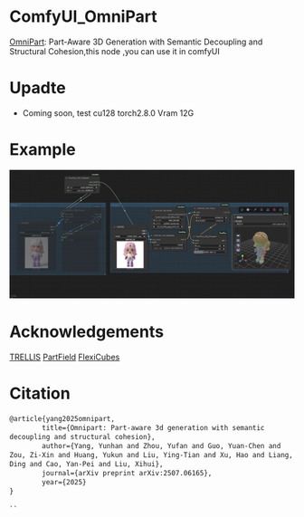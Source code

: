 # ComfyUI_OmniPart
[OmniPart](https://github.com/HKU-MMLab/OmniPart): Part-Aware 3D Generation with Semantic Decoupling and Structural Cohesion,this node ,you can use it in comfyUI

# Upadte
* Coming soon, test  cu128 torch2.8.0 Vram 12G

# Example
![](https://github.com/smthemex/ComfyUI_OmniPart/blob/main/example_workflows/example.png)

# Acknowledgements
[TRELLIS](https://github.com/microsoft/TRELLIS)
[PartField](https://github.com/nv-tlabs/PartField)
[FlexiCubes](https://github.com/nv-tlabs/FlexiCubes)


# Citation
```
@article{yang2025omnipart,
        title={Omnipart: Part-aware 3d generation with semantic decoupling and structural cohesion},
        author={Yang, Yunhan and Zhou, Yufan and Guo, Yuan-Chen and Zou, Zi-Xin and Huang, Yukun and Liu, Ying-Tian and Xu, Hao and Liang, Ding and Cao, Yan-Pei and Liu, Xihui},
        journal={arXiv preprint arXiv:2507.06165},
        year={2025}
}

``
